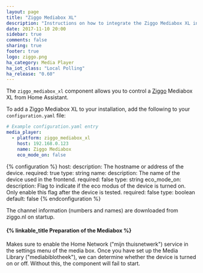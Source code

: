 ```yaml
---
layout: page
title: "Ziggo Mediabox XL"
description: "Instructions on how to integrate the Ziggo Mediabox XL into Home Assistant."
date: 2017-11-10 20:00
sidebar: true
comments: false
sharing: true
footer: true
logo: ziggo.png
ha_category: Media Player
ha_iot_class: "Local Polling"
ha_release: "0.60"
---
```


The `ziggo_mediabox_xl` component allows you to control a [Ziggo](https://www.ziggo.nl/) Mediabox XL from Home Assistant.

To add a Ziggo Mediabox XL to your installation, add the following to your `configuration.yaml` file:

```yaml
# Example configuration.yaml entry
media_player:
  - platform: ziggo_mediabox_xl
    host: 192.168.0.123
    name: Ziggo Mediabox
    eco_mode_on: false
```

{% configuration %}
  host:
    description: The hostname or address of the device.
    required: true
    type: string
  name:
    description: The name of the device used in the frontend.
    required: false
    type: string
  eco_mode_on:
    description: Flag to indicate if the eco modus of the device is turned on. Only enable this flag after the device is tested.
    required: false
    type: boolean
    default: false
{% endconfiguration %}

The channel information (numbers and names) are downloaded from ziggo.nl on startup.

#### {% linkable_title Preparation of the Mediabox %}

Makes sure to enable the Home Network ("mijn thuisnetwerk") service in the settings menu of the media box. Once you have set up the Media Library ("mediabiblotheek"), we can determine whether the device is turned on or off. Without this, the component will fail to start.
